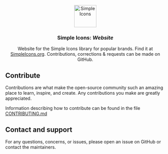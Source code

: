 <p align="center">
<img src="https://cdn.simpleicons.org/simpleicons/000/fff" alt="Simple Icons" width=70>
<h3 align="center">Simple Icons: <em>Website</em></h3>
<p align="center">
Website for the Simple Icons library for popular brands. Find it at <a href="https://simpleicons.org">SimpleIcons.org</a>. Contributions, corrections & requests can be made on GitHub.</p>
</p>

## Contribute

Contributions are what make the open-source community such an amazing place to learn, inspire, and create. Any contributions you make are greatly appreciated.

Information describing how to contribute can be found in the file [CONTRIBUTING.md](https://github.com/simple-icons/simple-icons-website/blob/master/CONTRIBUTING.md)


## Contact and support

For any questions, concerns, or issues, please open an issue on GitHub or contact the maintainers.
